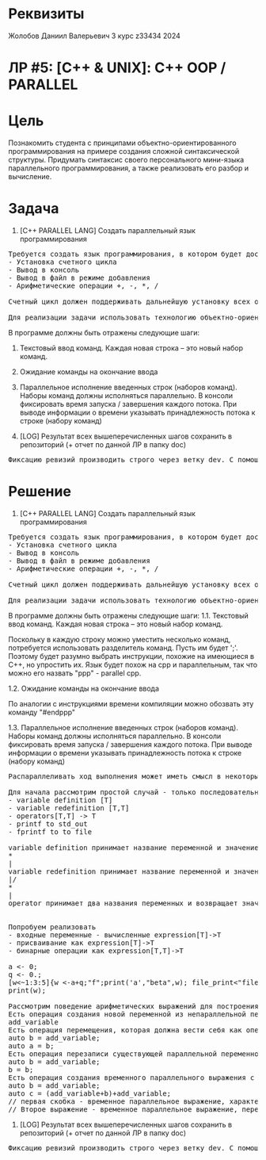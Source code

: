 # Реквизиты
Жолобов Даниил Валерьевич
3 курс
z33434
2024

# ЛР #5: [C++ & UNIX]: C++ OOP / PARALLEL

# Цель

Познакомить студента с принципами объектно-ориентированного программирования на примере создания сложной синтаксической структуры. Придумать синтаксис своего персонального мини-языка параллельного программирования, а также реализовать его разбор и вычисление.

# Задача

1. [С++ PARALLEL LANG] Создать параллельный язык программирования
<pre>
Требуется создать язык программирования, в котором будет доступна установка следующих команд:
- Установка счетного цикла
- Вывод в консоль
- Вывод в файл в режиме добавления
- Арифметические операции +, -, *, /

Счетный цикл должен поддерживать дальнейшую установку всех остальных поддерживаемых команд.

Для реализации задачи использовать технологию объектно-ориентированного программирования в части реализации поддерживаемых команд языка
</pre>

В программе должны быть отражены следующие шаги:
1. Текстовый ввод команд. Каждая новая строка – это новый набор команд.
2. Ожидание команды на окончание ввода
3. Параллельное исполнение введенных строк (наборов команд). Наборы команд должны исполняться параллельно. В консоли фиксировать время запуска / завершения каждого потока. При выводе информации о времени указывать принадлежность потока к строке (набору команд)

2. [LOG] Результат всех вышеперечисленных шагов сохранить в репозиторий (+ отчет по данной ЛР в папку doc)

<pre>
Фиксацию ревизий производить строго через ветку dev. С помощью скриптов накатить ревизии на stg и на prd. Скрипты разместить в корне репозитория. Также создать скрипты по возврату к виду текущей ревизии (даже если в папке имеются несохраненные изменения + новые файлы).
</pre>

# Решение

1. [С++ PARALLEL LANG] Создать параллельный язык программирования
<pre>
Требуется создать язык программирования, в котором будет доступна установка следующих команд:
- Установка счетного цикла
- Вывод в консоль
- Вывод в файл в режиме добавления
- Арифметические операции +, -, *, /

Счетный цикл должен поддерживать дальнейшую установку всех остальных поддерживаемых команд.

Для реализации задачи использовать технологию объектно-ориентированного программирования в части реализации поддерживаемых команд языка
</pre>

В программе должны быть отражены следующие шаги:
1.1. Текстовый ввод команд. Каждая новая строка – это новый набор команд.

Поскольку в каждую строку можно уместить несколько команд, потребуется использовать разделитель команд. Пусть им будет ';'. Поэтому будет разумно выбрать инструкции, похожие на имеющиеся в C++, но упростить их. Язык будет похож на cpp и параллельным, так что можно его назвать "ppp" - parallel cpp.

1.2. Ожидание команды на окончание ввода

По аналогии с инструкциями времени компиляции можно обозвать эту команду "#endppp"

1.3. Параллельное исполнение введенных строк (наборов команд). Наборы команд должны исполняться параллельно. В консоли фиксировать время запуска / завершения каждого потока. При выводе информации о времени указывать принадлежность потока к строке (набору команд)

<pre>
Распараллеливать ход выполнения может иметь смысл в некоторых циклах и некоторых последовательных наборах команд. Чтобы понять, в каких случаях следует выполнять параллельные вычисления, можно построить граф изменения переменных.

Для начала рассмотрим простой случай - только последовательность команд, без циклов. Тогда достаточно проанализировать следующие инструкции:
- variable definition [T]
- variable redefinition [T,T]
- operators[T,T] -> T
- printf to std_out
- fprintf to to file 

variable definition принимает название переменной и значение. После этой команды в области видимости появляется ещё одна переменная. Это одна из крайних точек графа:
*
|
variable redefinition принимает название переменной и значение. Для простоты приведение типов отсутствует. Это узел графа:
|/
*
|
operator принимает два названия переменных и возвращает значение. Это узел графа.


Попробуем реализовать
- входные переменные - вычисленные expression[T]->T
- присваивание как expression[T]->T
- бинарные операции как expression[T,T]->T

a <- 0;
q <- 0.;
[w<~1:3:5]{w <-a+q;"f";print('a',"beta",w); file_print<"file.txt">('b',"test",a);}
print(w);

Рассмотрим поведение арифметических выражений для построения графа выполнения операций с переменными.
Есть операция создания новой переменной из непараллельной переменной.
add_variable
Есть операция перемещения, которая должна вести себя как операция грубокого параллельного копирования.
auto b = add_variable;
auto a = b;
Есть операция перезаписи существующей параллельной переменной, которая должна выполнять последовательное присвоение вместо параллельного.
auto b = add_variable;
b = b;
Есть операция создания временного параллельного выражения с аргументами-параллельными переменными, которое может перейти в разряд невременного в случае записи в переменную.
auto b = add_variable;
auto с = (add_variable+b)+add_variable;
// первая скобка - временное параллельное выражение, характеризующееся тем, что у него только одно следующее выражение. После вычисления временного выражения и использования его результата оно удаляется.
// Второе выражение - временное параллельное выражение, переходящее в разряд переменных и не удаляющееся после использования результата.
</pre>

1. [LOG] Результат всех вышеперечисленных шагов сохранить в репозиторий (+ отчет по данной ЛР в папку doc)

<pre>
Фиксацию ревизий производить строго через ветку dev. С помощью скриптов накатить ревизии на stg и на prd. Скрипты разместить в корне репозитория. Также создать скрипты по возврату к виду текущей ревизии (даже если в папке имеются несохраненные изменения + новые файлы).
</pre>
